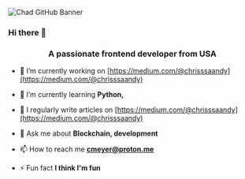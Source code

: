 ![Chad GitHub Banner](https://media.licdn.com/dms/image/D5616AQGgVHn6fZeFFQ/profile-displaybackgroundimage-shrink_350_1400/0/1673892485014?e=1684368000&v=beta&t=A3vj-aw2ySqPh3QaTaCXIAx77Bicww4-JYhihj8f7Pc)

### Hi there 👋



<h3 align="center">A passionate frontend developer from USA</h3>

- 🔭 I’m currently working on [https://medium.com/@chrisssaandy](https://medium.com/@chrisssaandy)

- 🌱 I’m currently learning **Python,**

- 📝 I regularly write articles on [https://medium.com/@chrisssaandy](https://medium.com/@chrisssaandy)

- 💬 Ask me about **Blockchain, development**

- 📫 How to reach me **cmeyer@proton.me**

- ⚡ Fun fact **I think I'm fun**


<!--About me 
**Gitlabchad/Gitlabchad** is a ✨ _special_ ✨ repository because its `README.md` (this file) appears on your GitHub profile.

Here are some ideas to get you started:

- 🔭 I’m currently working on ...
- 🌱 I’m currently learning ...
- 👯 I’m looking to collaborate on ...
- 🤔 I’m looking for help with ...
- 💬 Ask me about ...
- 📫 How to reach me: ...
- 😄 Pronouns: ...
- ⚡ Fun fact: ...
-->
